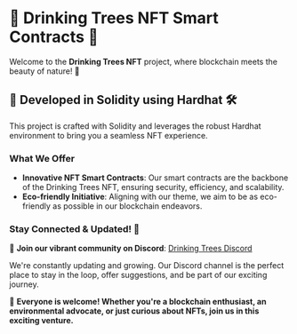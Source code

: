 # 🌲 Drinking Trees NFT Smart Contracts 🌳

Welcome to the **Drinking Trees NFT** project, where blockchain meets the beauty of nature! 🍃

## 🚀 Developed in Solidity using Hardhat 🛠️

This project is crafted with Solidity and leverages the robust Hardhat environment to bring you a seamless NFT experience.

### What We Offer

- **Innovative NFT Smart Contracts**: Our smart contracts are the backbone of the Drinking Trees NFT, ensuring security, efficiency, and scalability.
- **Eco-friendly Initiative**: Aligning with our theme, we aim to be as eco-friendly as possible in our blockchain endeavors.

### Stay Connected & Updated! 📢

🔗 **Join our vibrant community on Discord**: [Drinking Trees Discord](https://discord.gg/TfDQ7yRP)

We're constantly updating and growing. Our Discord channel is the perfect place to stay in the loop, offer suggestions, and be part of our exciting journey.

🌟 **Everyone is welcome! Whether you're a blockchain enthusiast, an environmental advocate, or just curious about NFTs, join us in this exciting venture.**
